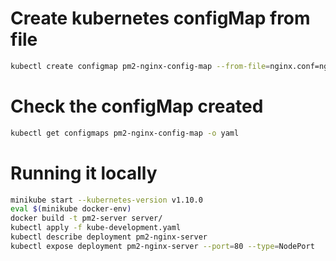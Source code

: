 

# Create kubernetes configMap from file
```bash
kubectl create configmap pm2-nginx-config-map --from-file=nginx.conf=nginx/nginx.conf
```

# Check the configMap created
```bash
kubectl get configmaps pm2-nginx-config-map -o yaml
```

# Running it locally
```bash
minikube start --kubernetes-version v1.10.0
eval $(minikube docker-env)
docker build -t pm2-server server/
kubectl apply -f kube-development.yaml
kubectl describe deployment pm2-nginx-server
kubectl expose deployment pm2-nginx-server --port=80 --type=NodePort
```